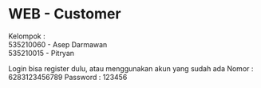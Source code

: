 # WEB - Customer

Kelompok :  
535210060 - Asep Darmawan  
535210015 - Pitryan

Login
bisa register dulu, atau menggunakan akun yang sudah ada
Nomor : 6283123456789
Password : 123456

